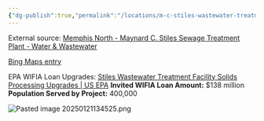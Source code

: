 ```yaml
---
{"dg-publish":true,"permalink":"/locations/m-c-stiles-wastewater-treatment-plant/","noteIcon":"","created":"2025-07-07T14:23:45.831-05:00"}
---
```


External source: [Memphis North - Maynard C. Stiles Sewage Treatment Plant - Water & Wastewater](https://www.waterandwastewater.com/memphis-north-maynard-c-stiles-sewage-treatment-plant/)

[Bing Maps entry](https://www.bing.com/maps?&ty=18&q=Maynard%20C.%20Stiles%20Wastewater%20Treatment%20Plant&ss=ypid.YN873x118870594&mb=35.194941~-90.062871~35.188225~-90.049696&description=2303%20N%202nd%20St%2C%20Memphis%2C%20TN%2038127-7507%C2%B7Government%20services&cardbg=%2388979C&dt=1738346400000&tt=Maynard%20C.%20Stiles%20Wastewater%20Treatment%20Plant&tsts0=%2526ty%253D18%2526q%253DMaynard%252520C.%252520Stiles%252520Wastewater%252520Treatment%252520Plant%2526ss%253Dypid.YN873x118870594%2526mb%253D35.194941~-90.062871~35.188225~-90.049696%2526description%253D2303%252520N%2525202nd%252520St%25252C%252520Memphis%25252C%252520TN%25252038127-7507%2525C2%2525B7Government%252520services%2526cardbg%253D%25252388979C%2526dt%253D1738346400000&tstt0=Maynard%20C.%20Stiles%20Wastewater%20Treatment%20Plant&cp=35.191583~-90.058944&lvl=17&pi=0&ftst=0&ftics=False&v=2&sV=2&form=S00027)


EPA WIFIA Loan Upgrades: [Stiles Wastewater Treatment Facility Solids Processing Upgrades | US EPA](https://www.epa.gov/wifia/stiles-wastewater-treatment-facility-solids-processing-upgrades)
	**Invited WIFIA Loan Amount:** $138 million
	**Population Served by Project:** 400,000
	
![Pasted image 20250121134525.png](/img/user/Pasted%20image%2020250121134525.png)